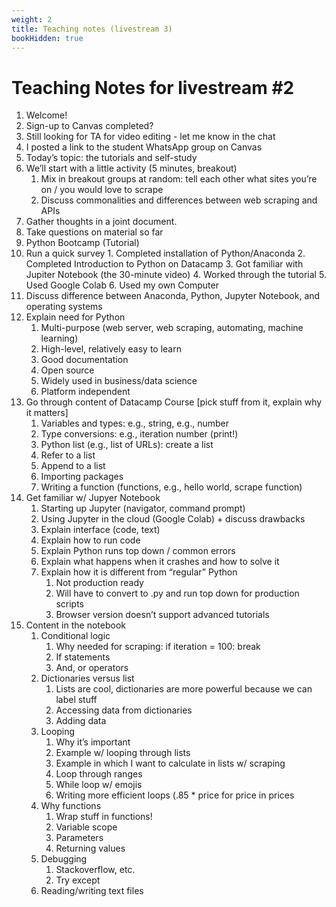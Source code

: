 ```yaml
---
weight: 2
title: Teaching notes (livestream 3)
bookHidden: true
---
```



# Teaching Notes for livestream #2

1. Welcome!
  1. Sign-up to Canvas completed?
  2. Still looking for TA for video editing - let me know in the chat
  3. I posted a link to the student WhatsApp group on Canvas
2. Today’s topic: the tutorials and self-study
  1. We’ll start with a little activity (5 minutes, breakout)
      1. Mix in breakout groups at random: tell each other what sites you’re on / you would love to scrape
      2. Discuss commonalities and differences between web scraping and APIs
  2. Gather thoughts in a joint document.
3. Take questions on material so far
4. Python Bootcamp (Tutorial)
  1. Run a quick survey
          1. Completed installation of Python/Anaconda
          2. Completed Introduction to Python on Datacamp
          3. Got familiar with Jupiter Notebook (the 30-minute video)
          4. Worked through the tutorial
          5. Used Google Colab
          6. Used my own Computer
  2. Discuss difference between Anaconda, Python, Jupyter Notebook, and operating systems
  3. Explain need for Python
      1. Multi-purpose (web server, web scraping, automating, machine learning)
      2. High-level, relatively easy to learn
      3. Good documentation
      4. Open source
      5. Widely used in business/data science
      6. Platform independent
  4. Go through content of Datacamp Course [pick stuff from it, explain why it matters]
      1. Variables and types: e.g., string, e.g., number
      2. Type conversions: e.g., iteration number (print!)
      3. Python list (e.g., list of URLs): create a list
      4. Refer to a list
      5. Append to a list
      6. Importing packages
      7. Writing a function (functions, e.g., hello world, scrape function)
  5. Get familiar w/ Jupyer Notebook
      1. Starting up Jupyter (navigator, command prompt)
      2. Using Jupyter in the cloud (Google Colab) + discuss drawbacks
      3. Explain interface (code, text)
      4. Explain how to run code
      5. Explain Python runs top down / common errors
      6. Explain what happens when it crashes and how to solve it
      7. Explain how it is different from “regular” Python
          1. Not production ready
          2. Will have to convert to .py and run top down for production scripts
          3. Browser version doesn’t support advanced tutorials
  6. Content in the notebook
      1. Conditional logic
          1. Why needed for scraping: if iteration = 100: break
          2. If statements
          3. And, or operators
      2. Dictionaries versus list
          1. Lists are cool, dictionaries are more powerful because we can label stuff
          2. Accessing data from dictionaries
          3. Adding data
      3. Looping
          1. Why it’s important
          2. Example w/ looping through lists
          3. Example in which I want to calculate in lists w/ scraping
          4. Loop through ranges
          5. While loop w/ emojis
          6. Writing more efficient loops (.85 * price for price in prices
      4. Why functions
          1. Wrap stuff in functions!
          2. Variable scope
          3. Parameters
          4. Returning values
      5. Debugging
          1. Stackoverflow, etc.
          2. Try except
      6. Reading/writing text files
